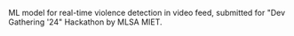 ML model for real-time violence detection in video feed, submitted for "Dev Gathering '24" Hackathon by MLSA MIET.